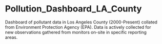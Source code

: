 # Pollution_Dashboard_LA_County

Dashboard of pollutant data in Los Angeles County (2000-Present) collated from Environment Protection Agency (EPA). Data is actively collected for new observations gathered from monitors on-site in specific reporting areas.